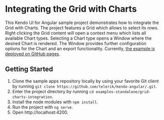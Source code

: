 # Integrating the Grid with Charts

This Kendo UI for Angular sample project demonstrates how to integrate the Grid with Charts. The project features a Grid which allows to select its rows. Right clicking the Grid content will open a context menu which lists all available Chart types. Selecting a Chart type opens a Window where the desired Chart is rendered. The Window provides further configuration options for the Chart and an export functionality. Currently, [the example is deployed on GitHub pages](https://telerik.github.io/kendo-angular/grid-charts-integration/).

## Getting Started

1. Clone the sample apps repository locally by using your favorite Git client by running `git clone https://github.com/telerik/kendo-angular/.git`.
1. Enter the project directory by running `cd examples-standalone/grid-charts-integration`.
1. Install the node modules with `npm install`.
1. Run the project with `ng serve`.
1. Open http://localhost:4200.
